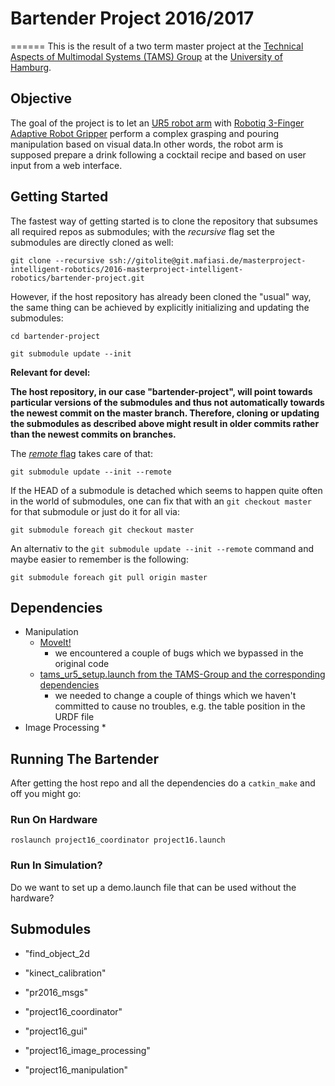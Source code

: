 # Bartender Project 2016/2017
======
This is the result of a two term master project at the [Technical Aspects of Multimodal Systems (TAMS) Group](https://tams-www.informatik.uni-hamburg.de/) at the [University of Hamburg](https://www.uni-hamburg.de/).


## Objective
The goal of the project is to let an [UR5 robot arm](https://www.universal-robots.com/products/ur5-robot/) with [Robotiq 3-Finger Adaptive Robot Gripper](http://robotiq.com/products/industrial-robot-hand/) perform a complex grasping and pouring manipulation based on visual data.In other words, the robot arm is supposed prepare a drink following a cocktail recipe and based on user input from a web interface.


## Getting Started

The fastest way of getting started is to clone the repository that subsumes all required repos as submodules; with the  *recursive* flag set the submodules are directly cloned as well:

```
git clone --recursive ssh://gitolite@git.mafiasi.de/masterproject-intelligent-robotics/2016-masterproject-intelligent-robotics/bartender-project.git
```

However, if the host repository has already been cloned the "usual" way, the same thing can be achieved by explicitly initializing and updating the submodules:

```
cd bartender-project
```

```
git submodule update --init
```

**Relevant for devel:**

**The host repository, in our case "bartender-project", will point towards particular versions of the submodules and thus not automatically towards the newest commit on the master branch. Therefore, cloning or updating the submodules as described above might result in older commits rather than the newest commits on branches.**

The [*remote* flag](https://git-scm.com/docs/git-submodule#git-submodule---remote) takes care of that:

```
git submodule update --init --remote
```

If the HEAD of a submodule is detached which seems to happen quite often in the world of submodules, one can fix that with an ```git checkout master``` for that submodule or just do it for all via:

```
git submodule foreach git checkout master
```

An alternativ to the ```git submodule update --init --remote``` command and maybe easier to remember is the following:

```
git submodule foreach git pull origin master
```



## Dependencies

* Manipulation
   * [MoveIt!](http://moveit.ros.org/)
     * we encountered a couple of bugs which we bypassed in the original code
   * [tams_ur5_setup.launch from the TAMS-Group and the corresponding dependencies](https://github.com/TAMS-Group/tams_ur5_setup/blob/master/tams_ur5_setup_bringup/launch/tams_ur5_setup.launch)
     * we needed to change a couple of things which we haven't committed to cause no troubles, e.g. the table position in the URDF file 
* Image Processing
   *



## Running The Bartender

After getting the host repo and all the dependencies do a ```catkin_make``` and off you might go:



### Run On Hardware

```
roslaunch project16_coordinator project16.launch
```



### Run In Simulation?

Do we want to set up a demo.launch file that can be used without the hardware?



## Submodules

* "find_object_2d

* "kinect_calibration"

* "pr2016_msgs"

* "project16_coordinator"

* "project16_gui"

* "project16_image_processing"

* "project16_manipulation"





